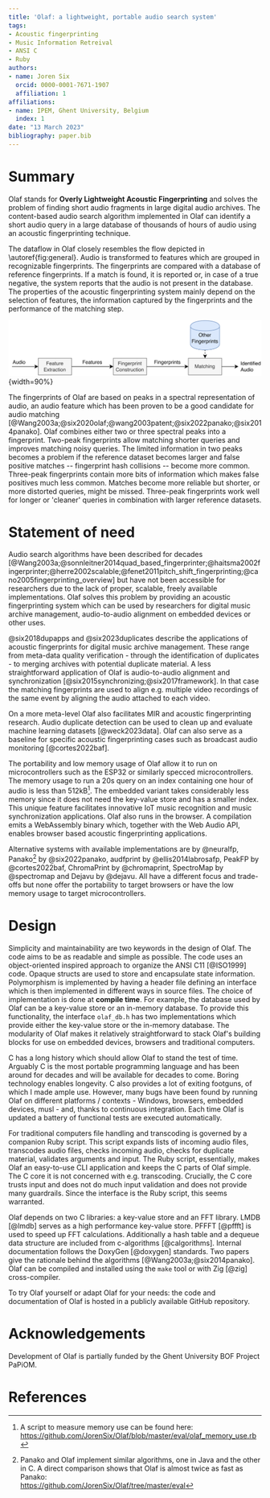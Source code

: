 ```yaml
---
title: 'Olaf: a lightweight, portable audio search system'
tags:
- Acoustic fingerprinting
- Music Information Retreival
- ANSI C
- Ruby
authors:
- name: Joren Six
  orcid: 0000-0001-7671-1907
  affiliation: 1
affiliations:
- name: IPEM, Ghent University, Belgium
  index: 1
date: "13 March 2023"
bibliography: paper.bib
---
```



# Summary

Olaf stands for __Overly Lightweight Acoustic Fingerprinting__ and solves the problem of finding short audio fragments in large digital audio archives. The content-based audio search algorithm implemented in Olaf can identify a short audio query in a large database of thousands of hours of audio using an acoustic fingerprinting technique.

The dataflow in Olaf closely resembles the flow depicted in \autoref{fig:general}. Audio is transformed to features which are grouped in recognizable fingerprints. The fingerprints are compared with a database of reference fingerprints. If a match is found, it is reported or, in case of a true negative, the system reports that the audio is not present in the database. The properties of the acoustic fingerprinting system mainly depend on the selection of features, the information captured by the fingerprints and the performance of the matching step.

![A general acoustic fingerprinting system. Features are extracted from audio and combined into fingerprints. The fingerprints are matched with fingerprints in a reference database. Finally, a match is reported.\label{fig:general}](docs/general_acoustic_fingerprinting_schema.png){width=90%}

The fingerprints of Olaf are based on peaks in a spectral representation of audio, an audio feature which has been proven to be a good candidate for audio matching [@Wang2003a;@six2020olaf;@wang2003patent;@six2022panako;@six2014panako]. Olaf combines either two or three spectral peaks into a fingerprint. Two-peak fingerprints allow matching shorter queries and improves matching noisy queries. The limited information in two peaks becomes a problem if the reference dataset becomes larger and false positive matches -- fingerprint hash collisions -- become more common. Three-peak fingerprints contain more bits of information which makes false positives much less common. Matches become more reliable but shorter, or more distorted queries, might be missed. Three-peak fingerprints work well for longer or 'cleaner' queries in combination with larger reference datasets. 

# Statement of need

Audio search algorithms have been described for decades [@Wang2003a;@sonnleitner2014quad_based_fingerprinter;@haitsma2002fingerprinter;@herre2002scalable;@fenet2011pitch_shift_fingerprinting;@cano2005fingerprinting_overview] but have not been accessible for researchers due to the lack of proper, scalable, freely available implementations. Olaf solves this problem by providing an acoustic fingerprinting system which can be used by researchers for digital music archive management, audio-to-audio alignment on embedded devices or other uses. 

@six2018dupapps and @six2023duplicates describe the applications of acoustic fingerprints for digital music archive management. These range from meta-data quality verification - through the identification of duplicates - to merging archives with potential duplicate material. A less straightforward application of Olaf is audio-to-audio alignment and synchronization [@six2015synchronizing;@six2017framework]. In that case the matching fingerprints are used to align e.g. multiple video recordings of the same event by aligning the audio attached to each video.

On a more meta-level Olaf also facilitates MIR and acoustic fingerprinting research. Audio duplicate detection can be used to clean up and evaluate machine learning datasets [@weck2023data]. Olaf can also serve as a baseline for specific acoustic fingerprinting cases such as broadcast audio monitoring [@cortes2022baf].

The portability and low memory usage of Olaf allow it to run on microcontrollers such as the ESP32 or similarly specced microcontrollers. The memory usage to run a 20s query on an index containing one hour of audio is less than 512kB[^1]. The embedded variant takes considerably less memory since it does not need the key-value store and has a smaller index. This unique feature facilitates innovative IoT music recognition and music synchronization applications. Olaf also runs in the browser. A compilation emits a WebAssembly binary which, together with the Web Audio API, enables browser based acoustic fingerprinting applications. 

Alternative systems with available implementations are by @neuralfp, Panako[^2] by @six2022panako, audfprint by @ellis2014labrosafp, PeakFP by @cortes2022baf, ChromaPrint by @chromaprint, SpectroMap by @spectromap and Dejavu by @dejavu. All have a different focus and trade-offs but none offer the portability to target browsers or have the low memory usage to target microcontrollers.

# Design

Simplicity and maintainability are two keywords in the design of Olaf. The code aims to be as readable and simple as possible. The code uses an object-oriented inspired approach to organize the ANSI C11 [@ISO1999] code. Opaque structs are used to store and encapsulate state information. Polymorphism is implemented by having a header file defining an interface which is then implemented in different ways in source files. The choice of implementation is done at __compile time__. For example, the database used by Olaf can be a key-value store or an in-memory database. To provide this functionality, the interface `olaf_db.h` has two implementations which provide either the key-value store or the in-memory database. The modularity of Olaf makes it relatively straightforward to stack Olaf's building blocks for use on embedded devices, browsers and traditional computers.  

C has a long history which should allow Olaf to stand the test of time. Arguably C is the most portable programming language and has been around for decades and will be available for decades to come. Boring technology enables longevity. C also provides a lot of exiting footguns, of which I made ample use. However, many bugs have been found by running Olaf on different platforms / contexts - Windows, browsers, embedded devices, musl - and, thanks to continuous integration. Each time Olaf is updated a battery of functional tests are executed automatically.

For traditional computers file handling and transcoding is governed by a companion Ruby script. This script expands lists of incoming audio files, transcodes audio files, checks incoming audio, checks for duplicate material, validates arguments and input. The Ruby script, essentially, makes Olaf an easy-to-use CLI application and keeps the C parts of Olaf simple. The C core it is not concerned with e.g. transcoding. Crucially, the C core trusts input and does not do much input validation and does not provide many guardrails. Since the interface is the Ruby script, this seems warranted.

Olaf depends on two C libraries: a key-value store and an FFT library. LMDB [@lmdb] serves as a high performance key-value store. PFFFT [@pffft] is used to speed up FFT calculations. Additionally a hash table and a dequeue data structure are included from c-algorithms [@calgorithms]. Internal documentation follows the DoxyGen [@doxygen] standards. Two papers give the rationale behind the algorithms [@Wang2003a;@six2014panako]. Olaf can be compiled and installed using the `make` tool or with Zig [@zig] cross-compiler. 

To try Olaf yourself or adapt Olaf for your needs: the code and documentation of Olaf is hosted in a publicly available GitHub repository. 

[^1]: A script to measure memory use can be found here:   
https://github.com/JorenSix/Olaf/blob/master/eval/olaf_memory_use.rb
[^2]: Panako and Olaf implement similar algorithms, one in Java and the other in C. A direct comparison shows that Olaf is almost twice as fast as Panako:   
https://github.com/JorenSix/Olaf/tree/master/eval


# Acknowledgements

Development of Olaf is partially funded by the Ghent University BOF Project PaPiOM.

# References